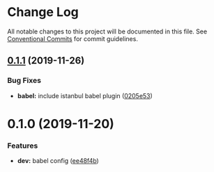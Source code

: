 # Change Log

All notable changes to this project will be documented in this file.
See [Conventional Commits](https://conventionalcommits.org) for commit guidelines.

## [0.1.1](https://github.com/JordanForeman/config/compare/@jordanforeman/babel-config@0.1.0...@jordanforeman/babel-config@0.1.1) (2019-11-26)


### Bug Fixes

* **babel:** include istanbul babel plugin ([0205e53](https://github.com/JordanForeman/config/commit/0205e5301c9a5846b4f74f12fa8a843957e41860))





# 0.1.0 (2019-11-20)


### Features

* **dev:** babel config ([ee48f4b](https://github.com/JordanForeman/config/commit/ee48f4b6433d017115cde6d7db4556e450160e08))
